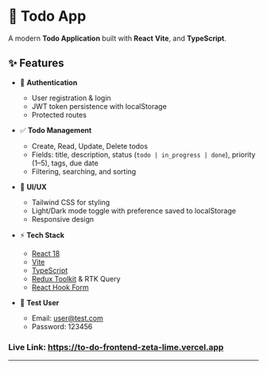 # 📝 Todo App

A modern **Todo Application** built with **React** **Vite**, and **TypeScript**.  

## ✨ Features

- 🔑 **Authentication**
  - User registration & login
  - JWT token persistence with localStorage
  - Protected routes

- ✅ **Todo Management**
  - Create, Read, Update, Delete todos
  - Fields: title, description, status (`todo | in_progress | done`), priority (1–5), tags, due date
  - Filtering, searching, and sorting

- 🎨 **UI/UX**
  - Tailwind CSS for styling
  - Light/Dark mode toggle with preference saved to localStorage
  - Responsive design

- ⚡ **Tech Stack**
  - [React 18](https://react.dev/)
  - [Vite](https://vitejs.dev/)
  - [TypeScript](https://www.typescriptlang.org/)
  - [Redux Toolkit](https://redux-toolkit.js.org/) & RTK Query
  - [React Hook Form](https://react-hook-form.com/)

- 🎨 **Test User**
  - Email: user@test.com
  - Password: 123456

### Live Link: https://to-do-frontend-zeta-lime.vercel.app
---
